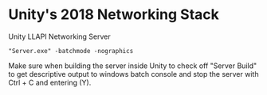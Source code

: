 # Unity's 2018 Networking Stack
Unity LLAPI Networking Server

```batch
"Server.exe" -batchmode -nographics
```

Make sure when building the server inside Unity to check off "Server Build" to get descriptive output to windows batch console and stop the server with Ctrl + C and entering (Y).
